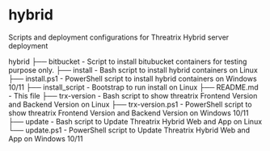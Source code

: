 # hybrid
Scripts and deployment configurations for Threatrix Hybrid server deployment

hybrid
├── bitbucket - Script to install bitubucket containers for testing purpose only.
├── install - Bash script to install hybrid containers on Linux
├── install.ps1 - PowerShell script to install hybrid containers on Windows 10/11 
├── install_script - Bootstrap to run install on Linux
├── README.md - This file
├── trx-version - Bash script to show threatrix Frontend Version and Backend Version on Linux
├── trx-version.ps1 - PowerShell script to show threatrix Frontend Version and Backend Version on  Windows 10/11
├── update - Bash script to Update Threatrix Hybrid Web and App on Linux
└── update.ps1 - PowerShell script to Update Threatrix Hybrid Web and App on Windows 10/11
